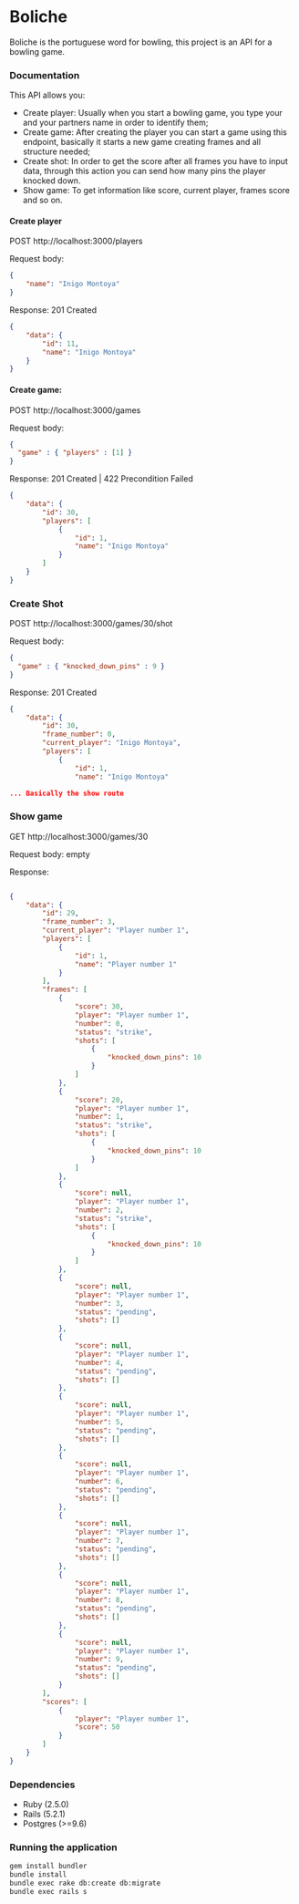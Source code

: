 # Boliche

Boliche is the portuguese word for bowling, this project is an API for a bowling game.

### Documentation

This API allows you:
 * Create player: Usually when you start a bowling game, you type your and your partners name in order to identify them;
 * Create game: After creating the player you can start a game using this endpoint, basically it starts a new game creating frames and all structure needed;
 * Create shot: In order to get the score after all frames you have to input data, through this action you can send how many pins the player knocked down.
 * Show game: To get information like score, current player, frames score and so on.

#### Create player
POST http://localhost:3000/players

Request body:
```json
{
	"name": "Inigo Montoya"
}
```

Response:
201 Created
```json
{
    "data": {
        "id": 11,
        "name": "Inigo Montoya"
    }
}
```

#### Create game:
POST http://localhost:3000/games

Request body:
```json
{
  "game" : { "players" : [1] }
}
```

Response:
201 Created | 422 Precondition Failed
```json
{
    "data": {
        "id": 30,
        "players": [
            {
                "id": 1,
                "name": "Inigo Montoya"
            }
        ]
    }
}
```

### Create Shot
POST http://localhost:3000/games/30/shot

Request body:
```json
{
  "game" : { "knocked_down_pins" : 9 }
}
```

Response:
201 Created

```json
{
    "data": {
        "id": 30,
        "frame_number": 0,
        "current_player": "Inigo Montoya",
        "players": [
            {
                "id": 1,
                "name": "Inigo Montoya"

... Basically the show route
```

### Show game
GET http://localhost:3000/games/30

Request body: empty

Response:
```json

{
    "data": {
        "id": 29,
        "frame_number": 3,
        "current_player": "Player number 1",
        "players": [
            {
                "id": 1,
                "name": "Player number 1"
            }
        ],
        "frames": [
            {
                "score": 30,
                "player": "Player number 1",
                "number": 0,
                "status": "strike",
                "shots": [
                    {
                        "knocked_down_pins": 10
                    }
                ]
            },
            {
                "score": 20,
                "player": "Player number 1",
                "number": 1,
                "status": "strike",
                "shots": [
                    {
                        "knocked_down_pins": 10
                    }
                ]
            },
            {
                "score": null,
                "player": "Player number 1",
                "number": 2,
                "status": "strike",
                "shots": [
                    {
                        "knocked_down_pins": 10
                    }
                ]
            },
            {
                "score": null,
                "player": "Player number 1",
                "number": 3,
                "status": "pending",
                "shots": []
            },
            {
                "score": null,
                "player": "Player number 1",
                "number": 4,
                "status": "pending",
                "shots": []
            },
            {
                "score": null,
                "player": "Player number 1",
                "number": 5,
                "status": "pending",
                "shots": []
            },
            {
                "score": null,
                "player": "Player number 1",
                "number": 6,
                "status": "pending",
                "shots": []
            },
            {
                "score": null,
                "player": "Player number 1",
                "number": 7,
                "status": "pending",
                "shots": []
            },
            {
                "score": null,
                "player": "Player number 1",
                "number": 8,
                "status": "pending",
                "shots": []
            },
            {
                "score": null,
                "player": "Player number 1",
                "number": 9,
                "status": "pending",
                "shots": []
            }
        ],
        "scores": [
            {
                "player": "Player number 1",
                "score": 50
            }
        ]
    }
}
```

### Dependencies
* Ruby (2.5.0)
* Rails (5.2.1)
* Postgres (>=9.6)

### Running the application

``` sh
gem install bundler
bundle install
bundle exec rake db:create db:migrate
bundle exec rails s
```

